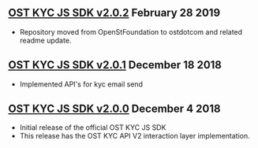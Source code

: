 

[OST KYC JS SDK v2.0.2](https://github.com/ostdotcom/ost-kyc-sdk-js/tree/v2.0.2) February 28 2019
---

* Repository moved from OpenStFoundation to ostdotcom and related readme update.


[OST KYC JS SDK v2.0.1](https://github.com/ostdotcom/ost-kyc-sdk-js/tree/v2.0.1) December 18 2018
---

* Implemented API's for kyc email send

[OST KYC JS SDK v2.0.0](https://github.com/ostdotcom/ost-kyc-sdk-js/tree/v2.0.0) December 4 2018
---

* Initial release of the official OST KYC JS SDK<br />
* This release has the OST KYC API V2 interaction layer implementation.